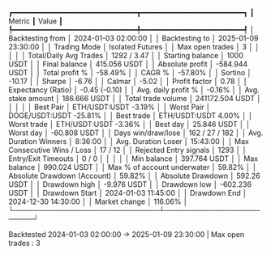 ┏━━━━━━━━━━━━━━━━━━━━━━━━━━━━━┳━━━━━━━━━━━━━━━━━━━━━━━━┓
┃ Metric                      ┃ Value                  ┃
┡━━━━━━━━━━━━━━━━━━━━━━━━━━━━━╇━━━━━━━━━━━━━━━━━━━━━━━━┩
│ Backtesting from            │ 2024-01-03 02:00:00    │
│ Backtesting to              │ 2025-01-09 23:30:00    │
│ Trading Mode                │ Isolated Futures       │
│ Max open trades             │ 3                      │
│                             │                        │
│ Total/Daily Avg Trades      │ 1292 / 3.47            │
│ Starting balance            │ 1000 USDT              │
│ Final balance               │ 415.056 USDT           │
│ Absolute profit             │ -584.944 USDT          │
│ Total profit %              │ -58.49%                │
│ CAGR %                      │ -57.80%                │
│ Sortino                     │ -10.17                 │
│ Sharpe                      │ -6.76                  │
│ Calmar                      │ -5.02                  │
│ Profit factor               │ 0.78                   │
│ Expectancy (Ratio)          │ -0.45 (-0.10)          │
│ Avg. daily profit %         │ -0.16%                 │
│ Avg. stake amount           │ 186.666 USDT           │
│ Total trade volume          │ 241172.504 USDT        │
│                             │                        │
│ Best Pair                   │ ETH/USDT:USDT -3.19%   │
│ Worst Pair                  │ DOGE/USDT:USDT -25.81% │
│ Best trade                  │ ETH/USDT:USDT 4.00%    │
│ Worst trade                 │ ETH/USDT:USDT -3.36%   │
│ Best day                    │ 25.846 USDT            │
│ Worst day                   │ -60.808 USDT           │
│ Days win/draw/lose          │ 162 / 27 / 182         │
│ Avg. Duration Winners       │ 8:36:00                │
│ Avg. Duration Loser         │ 15:43:00               │
│ Max Consecutive Wins / Loss │ 17 / 12                │
│ Rejected Entry signals      │ 1293                   │
│ Entry/Exit Timeouts         │ 0 / 0                  │
│                             │                        │
│ Min balance                 │ 397.764 USDT           │
│ Max balance                 │ 990.024 USDT           │
│ Max % of account underwater │ 59.82%                 │
│ Absolute Drawdown (Account) │ 59.82%                 │
│ Absolute Drawdown           │ 592.26 USDT            │
│ Drawdown high               │ -9.976 USDT            │
│ Drawdown low                │ -602.236 USDT          │
│ Drawdown Start              │ 2024-01-03 11:45:00    │
│ Drawdown End                │ 2024-12-30 14:30:00    │
│ Market change               │ 116.06%                │
└─────────────────────────────┴────────────────────────┘

Backtested 2024-01-03 02:00:00 -> 2025-01-09 23:30:00 | Max open trades : 3
